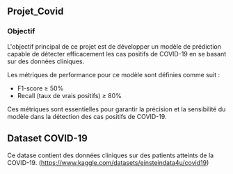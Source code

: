 ## Projet_Covid


### Objectif
L'objectif principal de ce projet  est de développer un modèle de prédiction capable de détecter efficacement les cas positifs de COVID-19 en se basant sur des données cliniques.


Les métriques de performance pour ce modèle sont définies comme suit :

* F1-score ≥ 50%
* Recall (taux de vrais positifs) ≥ 80%

  
Ces métriques sont essentielles pour garantir la précision et la sensibilité du modèle dans la détection des cas positifs de COVID-19.


## Dataset COVID-19
Ce datase contient des données cliniques sur des patients atteints de la COVID-19. (https://www.kaggle.com/datasets/einsteindata4u/covid19)


